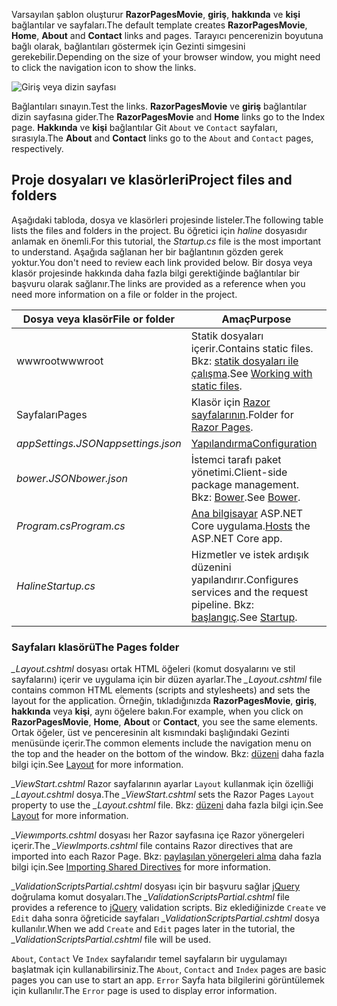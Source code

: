 <span data-ttu-id="881d6-101">Varsayılan şablon oluşturur **RazorPagesMovie**, **giriş**, **hakkında** ve **kişi** bağlantılar ve sayfaları.</span><span class="sxs-lookup"><span data-stu-id="881d6-101">The default template creates **RazorPagesMovie**, **Home**, **About** and **Contact** links and pages.</span></span> <span data-ttu-id="881d6-102">Tarayıcı pencerenizin boyutuna bağlı olarak, bağlantıları göstermek için Gezinti simgesini gerekebilir.</span><span class="sxs-lookup"><span data-stu-id="881d6-102">Depending on the size of your browser window, you might need to click the navigation icon to show the links.</span></span>

![Giriş veya dizin sayfası](../../tutorials/razor-pages/razor-pages-start/_static/home2.png)

<span data-ttu-id="881d6-104">Bağlantıları sınayın.</span><span class="sxs-lookup"><span data-stu-id="881d6-104">Test the links.</span></span> <span data-ttu-id="881d6-105">**RazorPagesMovie** ve **giriş** bağlantılar dizin sayfasına gider.</span><span class="sxs-lookup"><span data-stu-id="881d6-105">The **RazorPagesMovie** and **Home** links go to the Index page.</span></span> <span data-ttu-id="881d6-106">**Hakkında** ve **kişi** bağlantılar Git `About` ve `Contact` sayfaları, sırasıyla.</span><span class="sxs-lookup"><span data-stu-id="881d6-106">The **About** and **Contact** links go to the `About` and `Contact` pages, respectively.</span></span>

## <a name="project-files-and-folders"></a><span data-ttu-id="881d6-107">Proje dosyaları ve klasörleri</span><span class="sxs-lookup"><span data-stu-id="881d6-107">Project files and folders</span></span>

<span data-ttu-id="881d6-108">Aşağıdaki tabloda, dosya ve klasörleri projesinde listeler.</span><span class="sxs-lookup"><span data-stu-id="881d6-108">The following table lists the files and folders in the project.</span></span> <span data-ttu-id="881d6-109">Bu öğretici için *haline* dosyasıdır anlamak en önemli.</span><span class="sxs-lookup"><span data-stu-id="881d6-109">For this tutorial, the *Startup.cs* file is the most important to understand.</span></span> <span data-ttu-id="881d6-110">Aşağıda sağlanan her bir bağlantının gözden gerek yoktur.</span><span class="sxs-lookup"><span data-stu-id="881d6-110">You don't need to review each link provided below.</span></span> <span data-ttu-id="881d6-111">Bir dosya veya klasör projesinde hakkında daha fazla bilgi gerektiğinde bağlantılar bir başvuru olarak sağlanır.</span><span class="sxs-lookup"><span data-stu-id="881d6-111">The links are provided as a reference when you need more information on a file or folder in the project.</span></span>

| <span data-ttu-id="881d6-112">Dosya veya klasör</span><span class="sxs-lookup"><span data-stu-id="881d6-112">File or folder</span></span>              | <span data-ttu-id="881d6-113">Amaç</span><span class="sxs-lookup"><span data-stu-id="881d6-113">Purpose</span></span> |
| ----------------- | ------------ | 
| <span data-ttu-id="881d6-114">wwwroot</span><span class="sxs-lookup"><span data-stu-id="881d6-114">wwwroot</span></span> | <span data-ttu-id="881d6-115">Statik dosyaları içerir.</span><span class="sxs-lookup"><span data-stu-id="881d6-115">Contains static files.</span></span> <span data-ttu-id="881d6-116">Bkz: [statik dosyaları ile çalışma](xref:fundamentals/static-files).</span><span class="sxs-lookup"><span data-stu-id="881d6-116">See [Working with static files](xref:fundamentals/static-files).</span></span> |
| <span data-ttu-id="881d6-117">Sayfaları</span><span class="sxs-lookup"><span data-stu-id="881d6-117">Pages</span></span> | <span data-ttu-id="881d6-118">Klasör için [Razor sayfalarının](xref:mvc/razor-pages/index).</span><span class="sxs-lookup"><span data-stu-id="881d6-118">Folder for [Razor Pages](xref:mvc/razor-pages/index).</span></span> | 
| <span data-ttu-id="881d6-119">*appSettings.JSON*</span><span class="sxs-lookup"><span data-stu-id="881d6-119">*appsettings.json*</span></span> | [<span data-ttu-id="881d6-120">Yapılandırma</span><span class="sxs-lookup"><span data-stu-id="881d6-120">Configuration</span></span>](xref:fundamentals/configuration/index) |
| <span data-ttu-id="881d6-121">*bower.JSON*</span><span class="sxs-lookup"><span data-stu-id="881d6-121">*bower.json*</span></span> | <span data-ttu-id="881d6-122">İstemci tarafı paket yönetimi.</span><span class="sxs-lookup"><span data-stu-id="881d6-122">Client-side package management.</span></span> <span data-ttu-id="881d6-123">Bkz: [Bower](xref:client-side/bower).</span><span class="sxs-lookup"><span data-stu-id="881d6-123">See [Bower](xref:client-side/bower).</span></span>|
| <span data-ttu-id="881d6-124">*Program.cs*</span><span class="sxs-lookup"><span data-stu-id="881d6-124">*Program.cs*</span></span> | <span data-ttu-id="881d6-125">[Ana bilgisayar](xref:fundamentals/hosting) ASP.NET Core uygulama.</span><span class="sxs-lookup"><span data-stu-id="881d6-125">[Hosts](xref:fundamentals/hosting) the ASP.NET Core app.</span></span>|
| <span data-ttu-id="881d6-126">*Haline*</span><span class="sxs-lookup"><span data-stu-id="881d6-126">*Startup.cs*</span></span> | <span data-ttu-id="881d6-127">Hizmetler ve istek ardışık düzenini yapılandırır.</span><span class="sxs-lookup"><span data-stu-id="881d6-127">Configures services and the request pipeline.</span></span> <span data-ttu-id="881d6-128">Bkz: [başlangıç](xref:fundamentals/startup).</span><span class="sxs-lookup"><span data-stu-id="881d6-128">See [Startup](xref:fundamentals/startup).</span></span>|

### <a name="the-pages-folder"></a><span data-ttu-id="881d6-129">Sayfaları klasörü</span><span class="sxs-lookup"><span data-stu-id="881d6-129">The Pages folder</span></span>

<span data-ttu-id="881d6-130">*_Layout.cshtml* dosyası ortak HTML öğeleri (komut dosyalarını ve stil sayfalarını) içerir ve uygulama için bir düzen ayarlar.</span><span class="sxs-lookup"><span data-stu-id="881d6-130">The *_Layout.cshtml* file contains common HTML elements (scripts and stylesheets) and sets the layout for the application.</span></span> <span data-ttu-id="881d6-131">Örneğin, tıkladığınızda **RazorPagesMovie**, **giriş**, **hakkında** veya **kişi**, aynı öğelere bakın.</span><span class="sxs-lookup"><span data-stu-id="881d6-131">For example, when you click on **RazorPagesMovie**, **Home**, **About** or **Contact**, you see the same elements.</span></span> <span data-ttu-id="881d6-132">Ortak öğeler, üst ve penceresinin alt kısmındaki başlığındaki Gezinti menüsünde içerir.</span><span class="sxs-lookup"><span data-stu-id="881d6-132">The common elements include the navigation menu on the top and the header on the bottom of the window.</span></span> <span data-ttu-id="881d6-133">Bkz: [düzeni](xref:mvc/views/layout) daha fazla bilgi için.</span><span class="sxs-lookup"><span data-stu-id="881d6-133">See [Layout](xref:mvc/views/layout) for more information.</span></span>

<span data-ttu-id="881d6-134">*_ViewStart.cshtml* Razor sayfalarının ayarlar `Layout` kullanmak için özelliği *_Layout.cshtml* dosya.</span><span class="sxs-lookup"><span data-stu-id="881d6-134">The *_ViewStart.cshtml* sets the Razor Pages `Layout` property to use the *_Layout.cshtml* file.</span></span> <span data-ttu-id="881d6-135">Bkz: [düzeni](xref:mvc/views/layout) daha fazla bilgi için.</span><span class="sxs-lookup"><span data-stu-id="881d6-135">See [Layout](xref:mvc/views/layout) for more information.</span></span>

<span data-ttu-id="881d6-136">*_Viewımports.cshtml* dosyası her Razor sayfasına içe Razor yönergeleri içerir.</span><span class="sxs-lookup"><span data-stu-id="881d6-136">The *_ViewImports.cshtml* file contains Razor directives that are imported into each Razor Page.</span></span> <span data-ttu-id="881d6-137">Bkz: [paylaşılan yönergeleri alma](xref:mvc/views/layout#importing-shared-directives) daha fazla bilgi için.</span><span class="sxs-lookup"><span data-stu-id="881d6-137">See [Importing Shared Directives](xref:mvc/views/layout#importing-shared-directives) for more information.</span></span>

<span data-ttu-id="881d6-138">*_ValidationScriptsPartial.cshtml* dosyası için bir başvuru sağlar [jQuery](https://jquery.com/) doğrulama komut dosyaları.</span><span class="sxs-lookup"><span data-stu-id="881d6-138">The *_ValidationScriptsPartial.cshtml* file provides a reference to [jQuery](https://jquery.com/) validation scripts.</span></span> <span data-ttu-id="881d6-139">Biz eklediğinizde `Create` ve `Edit` daha sonra öğreticide sayfaları *_ValidationScriptsPartial.cshtml* dosya kullanılır.</span><span class="sxs-lookup"><span data-stu-id="881d6-139">When we add `Create` and `Edit` pages later in the tutorial, the *_ValidationScriptsPartial.cshtml* file will be used.</span></span>

<span data-ttu-id="881d6-140">`About`, `Contact` Ve `Index` sayfalarıdır temel sayfaların bir uygulamayı başlatmak için kullanabilirsiniz.</span><span class="sxs-lookup"><span data-stu-id="881d6-140">The `About`, `Contact` and `Index` pages are basic pages you can use to start an app.</span></span> <span data-ttu-id="881d6-141">`Error` Sayfa hata bilgilerini görüntülemek için kullanılır.</span><span class="sxs-lookup"><span data-stu-id="881d6-141">The `Error` page is used to display error information.</span></span>